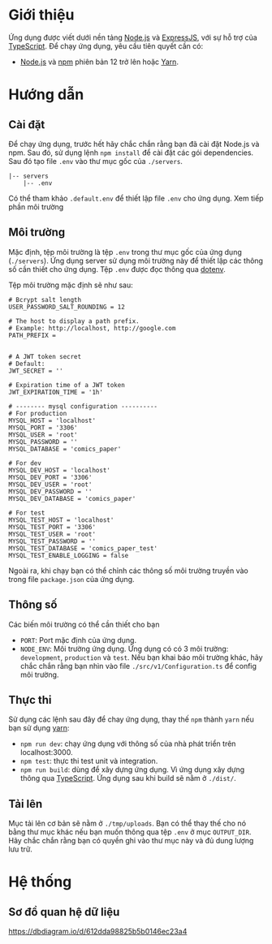 # Giới thiệu

Ứng dụng được viết dưới nền tảng [Node.js](https://nodejs.org/en/) và [ExpressJS](https://expressjs.), với sự hỗ trợ của [TypeScript](https://typescriptlang.org). Để chạy ứng dụng, yêu cầu tiên quyết cần có:

- [Node.js](https://nodejs.org/en/) và [npm](https://www.npmjs.com/) phiên bản 12 trở lên hoặc [Yarn](https://yarnpkg.com/).

# Hướng dẫn

## Cài đặt

Để chạy ứng dụng, trước hết hãy chắc chắn rằng bạn đã cài đặt Node.js và npm. Sau đó, sử dụng lệnh `npm install` để cài đặt các gói dependencies. Sau đó tạo file `.env` vào thư mục gốc của `./servers`.

```
|-- servers
    |-- .env
```

Có thể tham khảo `.default.env` để thiết lập file `.env` cho ứng dụng. Xem tiếp phần môi trường

## Môi trường

Mặc định, tệp môi trường là tệp `.env` trong thư mục gốc của ứng dụng (`./servers`). Ứng dụng server sử dụng môi trường này để thiết lập các thông số cần thiết cho ứng dụng. Tệp `.env` được đọc thông qua [dotenv](https://www.npmjs.com/package/dotenv).

Tệp môi trường mặc định sẽ như sau:

```env
# Bcrypt salt length
USER_PASSWORD_SALT_ROUNDING = 12

# The host to display a path prefix.
# Example: http://localhost, http://google.com
PATH_PREFIX =


# A JWT token secret
# Default:
JWT_SECRET = ''

# Expiration time of a JWT token
JWT_EXPIRATION_TIME = '1h'

# -------- mysql configuration ----------
# For production
MYSQL_HOST = 'localhost'
MYSQL_PORT = '3306'
MYSQL_USER = 'root'
MYSQL_PASSWORD = ''
MYSQL_DATABASE = 'comics_paper'

# For dev
MYSQL_DEV_HOST = 'localhost'
MYSQL_DEV_PORT = '3306'
MYSQL_DEV_USER = 'root'
MYSQL_DEV_PASSWORD = ''
MYSQL_DEV_DATABASE = 'comics_paper'

# For test
MYSQL_TEST_HOST = 'localhost'
MYSQL_TEST_PORT = '3306'
MYSQL_TEST_USER = 'root'
MYSQL_TEST_PASSWORD = ''
MYSQL_TEST_DATABASE = 'comics_paper_test'
MYSQL_TEST_ENABLE_LOGGING = false

```

Ngoài ra, khi chạy bạn có thể chỉnh các thông số môi trường truyền vào trong file `package.json` của ứng dụng.

## Thông số

Các biến môi trường có thể cần thiết cho bạn

- `PORT`: Port mặc định của ứng dụng.
- `NODE_ENV`: Môi trường ứng dụng. Ứng dụng có có 3 môi trường: `development`, `production` và `test`. Nếu bạn khai báo môi trường khác, hãy chắc chắn rằng bạn nhìn vào file `./src/v1/Configuration.ts` để config môi trường.

## Thực thi

Sử dụng các lệnh sau đây để chay ứng dụng, thay thế `npm` thành `yarn` nếu bạn sử dụng [yarn](https//yarnpkg.com/):

- `npm run dev`: chạy ứng dụng với thông số của nhà phát triển trên localhost:3000.
- `npm test`: thực thi test unit và integration.
- `npm run build`: dùng để xây dựng ứng dụng. Vì ứng dụng xây dựng thông qua [TypeScript](https://www.typescriptlang.org/). Ứng dụng sau khi build sẽ nằm ở `./dist/`.

## Tải lên

Mục tải lên cơ bản sẽ nằm ở `./tmp/uploads`. Bạn có thể thay thế cho nó bằng thư mục khác nếu bạn muốn thông qua tệp `.env` ở mục `OUTPUT_DIR`. Hãy chắc chắn rằng bạn có quyền ghi vào thư mục này và đủ dung lượng lưu trữ.

# Hệ thống

## Sơ đồ quan hệ dữ liệu

https://dbdiagram.io/d/612dda98825b5b0146ec23a4
